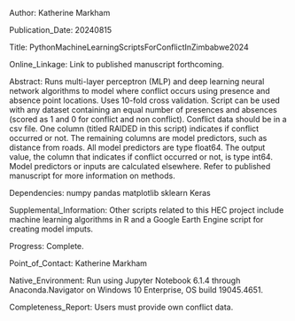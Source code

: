 Author:
Katherine Markham

Publication_Date:
20240815

Title:
PythonMachineLearningScriptsForConflictInZimbabwe2024

Online_Linkage: 
Link to published manuscript forthcoming.

Abstract:
Runs multi-layer perceptron (MLP) and deep learning neural network algorithms to model where conflict occurs using presence and absence point locations. Uses 10-fold cross validation. Script can be used with any dataset containing an equal number of presences and absences (scored as 1 and 0 for conflict and non conflict). Conflict data should be in a csv file. One column (titled RAIDED in this script) indicates if conflict occurred or not. The remaining columns are model predictors, such as distance from roads. All model predictors are type float64. The output value, the column that indicates if conflict occurred or not, is type int64. Model predictors or inputs are calculated elsewhere. Refer to published manuscript for more information on methods.

Dependencies:
numpy 
pandas
matplotlib 
sklearn
Keras 

Supplemental_Information:
Other scripts related to this HEC project include machine learning algorithms in R and a Google Earth Engine script for creating model imputs.

Progress:
Complete.

Point_of_Contact:
Katherine Markham

Native_Environment:
Run using Jupyter Notebook 6.1.4 through Anaconda.Navigator on Windows 10 Enterprise, OS build 19045.4651.

Completeness_Report:
Users must provide own conflict data.
